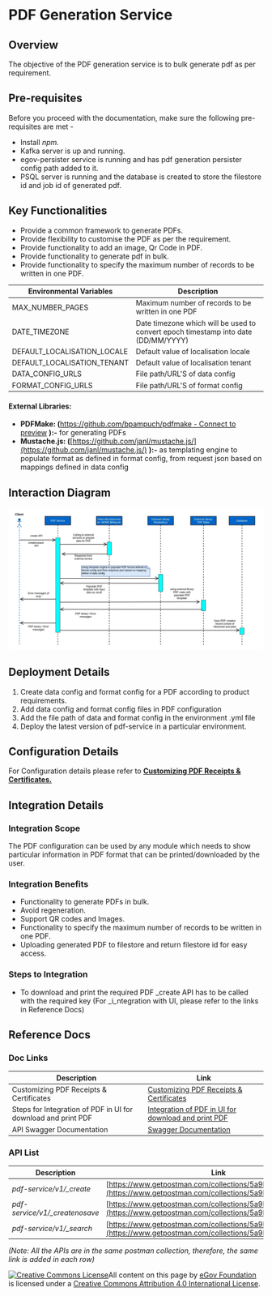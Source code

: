 # PDF Generation Service

## Overview <a href="#overview" id="overview"></a>

The objective of the PDF generation service is to bulk generate pdf as per requirement.

## Pre-requisites <a href="#pre-requisites" id="pre-requisites"></a>

Before you proceed with the documentation, make sure the following pre-requisites are met -

* Install _npm._
* Kafka server is up and running.
* egov-persister service is running and has pdf generation persister config path added to it.
* PSQL server is running and the database is created to store the filestore id and job id of generated pdf.

## Key Functionalities <a href="#key-functionalities" id="key-functionalities"></a>

* Provide a common framework to generate PDFs.
* Provide flexibility to customise the PDF as per the requirement.
* Provide functionality to add an image, Qr Code in PDF.
* Provide functionality to generate pdf in bulk.
* Provide functionality to specify the maximum number of records to be written in one PDF.

| Environmental Variables       | Description                                                                        |
| ----------------------------- | ---------------------------------------------------------------------------------- |
| MAX\_NUMBER\_PAGES            | Maximum number of records to be written in one PDF                                 |
| DATE\_TIMEZONE                | Date timezone which will be used to convert epoch timestamp into date (DD/MM/YYYY) |
| DEFAULT\_LOCALISATION\_LOCALE | Default value of localisation locale                                               |
| DEFAULT\_LOCALISATION\_TENANT | Default value of localisation tenant                                               |
| DATA\_CONFIG\_URLS            | File path/URL'S of data config                                                     |
| FORMAT\_CONFIG\_URLS          | File path/URL'S of format config                                                   |

#### External Libraries: <a href="#external-libraries-used" id="external-libraries-used"></a>

* **PDFMake: (**[<img src="https://github.githubassets.com/favicon.ico" alt="" data-size="line">https://github.com/bpampuch/pdfmake - Connect to preview](https://github.com/bpampuch/pdfmake) **):-** for generating PDFs
* **Mustache.js: (**[https://github.com/janl/mustache.js/](https://github.com/janl/mustache.js/) **):-** as templating engine to populate format as defined in format config, from request json based on mappings defined in data config

## Interaction Diagram <a href="#interaction-diagram" id="interaction-diagram"></a>

![](../../../../.gitbook/assets/pdf.jpg)

## Deployment Details <a href="#deployment-details" id="deployment-details"></a>

1. Create data config and format config for a PDF according to product requirements.
2. Add data config and format config files in PDF configuration
3. Add the file path of data and format config in the environment .yml file
4. Deploy the latest version of pdf-service in a particular environment.

## Configuration Details <a href="#configuration-details" id="configuration-details"></a>

For Configuration details please refer to [**Customizing PDF Receipts & Certificates.**](../../configuring-digit-services/customizing-pdf-notices-and-certificates/customizing-pdf-receipts-and-certificates.md)

## Integration Details <a href="#integration" id="integration"></a>

### Integration Scope <a href="#integration-scope" id="integration-scope"></a>

The PDF configuration can be used by any module which needs to show particular information in PDF format that can be printed/downloaded by the user.

### Integration Benefits <a href="#integration-benefits" id="integration-benefits"></a>

* Functionality to generate PDFs in bulk.
* Avoid regeneration.
* Support QR codes and Images.
* Functionality to specify the maximum number of records to be written in one PDF.
* Uploading generated PDF to filestore and return filestore id for easy access.

### Steps to Integration <a href="#steps-to-integration" id="steps-to-integration"></a>

* To download and print the required PDF \_create API has to be called with the required key (For _i_ntegration with UI, please refer to the links in Reference Docs)

## Reference Docs <a href="#reference-docs" id="reference-docs"></a>

### Doc Links <a href="#doc-links" id="doc-links"></a>

| Description                                                   | Link                                                                                                                                                                                    |
| ------------------------------------------------------------- | --------------------------------------------------------------------------------------------------------------------------------------------------------------------------------------- |
| Customizing PDF Receipts & Certificates                       | [Customizing PDF Receipts & Certificates](../../configuring-digit-services/customizing-pdf-notices-and-certificates/customizing-pdf-receipts-and-certificates.md)                       |
| Steps for Integration of PDF in UI for download and print PDF | [Integration of PDF in UI for download and print PDF](../../configuring-digit-services/customizing-pdf-notices-and-certificates/integration-of-pdf-in-ui-for-download-and-print-pdf.md) |
| API Swagger Documentation                                     | [Swagger Documentation](https://app.swaggerhub.com/apis/eGovernment/pdf-service\_ap\_is/1.1.0)                                                                                          |

### API List <a href="#api-list" id="api-list"></a>

| Description                     | Link                                                                                                                       |
| ------------------------------- | -------------------------------------------------------------------------------------------------------------------------- |
| _pdf-service/v1/\_create_       | [https://www.getpostman.com/collections/5a9bfd6fd03f9f2a6fad](https://www.getpostman.com/collections/5a9bfd6fd03f9f2a6fad) |
| _pdf-service/v1/\_createnosave_ | [https://www.getpostman.com/collections/5a9bfd6fd03f9f2a6fad](https://www.getpostman.com/collections/5a9bfd6fd03f9f2a6fad) |
| _pdf-service/v1/\_search_       | [https://www.getpostman.com/collections/5a9bfd6fd03f9f2a6fad](https://www.getpostman.com/collections/5a9bfd6fd03f9f2a6fad) |

_(Note: All the APIs are in the same postman collection, therefore, the same link is added in each row)_



[![Creative Commons License](https://i.creativecommons.org/l/by/4.0/80x15.png)](http://creativecommons.org/licenses/by/4.0/)All content on this page by [eGov Foundation ](https://egov.org.in/)is licensed under a [Creative Commons Attribution 4.0 International License](http://creativecommons.org/licenses/by/4.0/).
